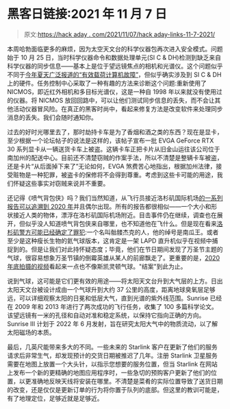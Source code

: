 # 黑客日链接:2021 年 11 月 7 日

> 原文:[https://hack aday . com/2021/11/07/hack aday-links-11-7-2021/](https://hackaday.com/2021/11/07/hackaday-links-november-7-2021/)

本周哈勃面临更多的麻烦，因为太空天文台的科学仪器包再次进入安全模式。问题始于 10 月 25 日，当时科学仪器命令和数据处理单元(SI C & DH)检测到缺乏来自科学仪器的同步信息——基本上是位于望远镜焦点的相机和光谱仪。这个问题似乎不同于[今年夏天广泛报道的“有效载荷计算机故障”](https://hackaday.com/2021/07/02/the-trouble-with-hubble-payload-computer-glitch-stops-science-at-the-space-observatory/)，但似乎确实涉及到 SI C & DH 上的硬件。任务控制中心采取了一种有趣的方法来诊断这个问题:重新使用了 NICMOS，即近红外相机和多目标光谱仪，这是一种自 1998 年以来就没有使用过的仪器。将 NICMOS 放回回路中，可以让他们测试同步信息的丢失，而不会让其他活动仪器冒风险。在真正的黑客时尚中，看起来修复方法是改变软件来处理同步消息的丢失。我们会随时通知你。

过去的好时光哪里去了，那时劫持卡车是为了香烟和酒之类的东西？现在是显卡，至少根据一个论坛帖子的说法是这样的，该帖子宣布一批 EVGA GeForce RTX 30 系列显卡从一辆送货卡车上被盗。这辆卡车正把卡片从旧金山运往该公司位于南加州的配送中心。目前还不清楚窃贼的作案手法，所以不清楚是整辆卡车被盗，还是卡片“从后面掉下来了”无论如何，EVGA 煞费苦心地指出，根据加州法律，接受赃物是一种犯罪，被盗卡的保修将不会得到尊重。考虑到这些卡可能的用途，我们怀疑这些事实对窃贼来说并不重要。

还记得《喷气背包侠》吗？我们当然知道，从飞行员接近洛杉矶国际机场[的一系列报告可以追溯到 2020 年](https://hackaday.com/2020/09/01/a-guy-in-a-jet-pack-reported-flying-next-to-aircraft-near-lax/)并且偶尔出现。所有的报告都很相似——一个大小和形状接近人类的物体，漂浮在洛杉矶国际机场附近。目击事件仍在继续，调查也在展开，但似乎没人知道喷气背包侠来自哪里，也不知道他在飞什么。但是现在看来[洛杉矶警方可能已经确定了罪犯](https://www.nbclosangeles.com/investigations/pictures-jet-pack-man-in-sky-near-lax/2742742/):一个名叫骷髅杰克的人，他的绰号是南瓜王。或者至少是这种瘦长生物的氦气球版本，这肯定是一架 LAPD 直升机似乎在视频中捕捉到的。但是让我们对此持怀疑态度；毕竟，他们在节日期间发现了万圣节主题的气球，很容易想象万圣节镇的倒霉英雄从某人的前廊飘走了。更重要的是，[2020 年底拍摄的视频](https://www.youtube.com/watch?v=jKOFriZfJgw)看起来一点也不像斯凯灵顿气球。"结案"到此为止。

说到气球，这可能是它们更有效的用途——将太阳天文台升到大气层的上方。日出太阳天文台被设计成由一个气球升到大约 37 公里的高度，距离地球臭氧层足够远，可以详细观察太阳的日冕和低层大气，直到光谱的紫外线范围。Sunrise 已经在 2009 年和 2013 年进行了两次成功的飞行任务，收集了 100 多篇科学论文。该望远镜有一米的孔径和自动对准和稳定系统，以保持它指向正确的方向。Sunrise III 计划于 2022 年 6 月发射，旨在研究太阳大气中的物质流动，以了解太阳磁场的本质。

最后，几英尺能带来多大的不同。一些未来的 Starlink 客户在更新了他们的服务请求后非常生气，却发现预计的交货日期被推迟了几年。注册 Starlink 卫星服务需要在地图上放置一个大头针，以指示您想要的服务位置，但当 Starlink 在网站上发布一个新的更精确的地图应用程序时，一些急切的预购客户更新了他们的位置，以更准确地反映天线将安装在哪里。不清楚是菜肴的实际位置导致了送货日期的改变，还是仅仅是更新订单的行为将你置于队列的底部。但这里的教训可能是，有了地理定位，足够近就是足够近。